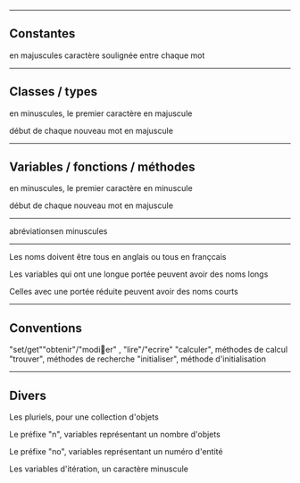 
---


## Constantes ##

en majuscules caractère soulignée entre chaque mot


---


## Classes / types ##

en minuscules, le premier caractère en majuscule

début de chaque nouveau mot en majuscule


---


## Variables / fonctions / méthodes ##

en minuscules, le premier caractère en minuscule

début de chaque nouveau mot en majuscule


---


abréviationsen minuscules


---


Les noms doivent être tous en anglais ou tous en françcais

Les variables qui ont une longue portée peuvent avoir des noms longs

Celles avec une portée réduite peuvent avoir des noms courts



---


## Conventions ##

"set/get""obtenir"/"modier" , "lire"/"ecrire"
"calculer", méthodes de calcul
"trouver", méthodes de recherche
"initialiser", méthode d'initialisation


---


## Divers ##

Les pluriels, pour une collection d'objets

Le préfixe "n", variables représentant un nombre d'objets

Le préfixe "no", variables représentant un numéro d'entité

Les variables d'itération, un caractère minuscule